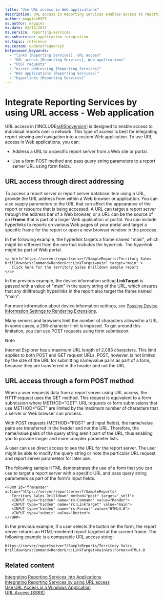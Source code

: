 ```yaml
---
title: "Use URL access in Web applications"
description: URL access in Reporting Services enables access to reports over a network, which allows integrating report viewing and navigation into a custom Web application.
author: maggiesMSFT
ms.author: maggies
ms.date: 03/16/2017
ms.service: reporting-services
ms.subservice: application-integration
ms.topic: reference
ms.custom: updatefrequency5
helpviewer_keywords:
  - "links [Reporting Services], URL access"
  - "URL access [Reporting Services], Web applications"
  - "POST requests"
  - "direct addressing [Reporting Services]"
  - "Web applications [Reporting Services]"
  - "hyperlinks [Reporting Services]"
---
```

# Integrate Reporting Services by using URL access - Web application
  URL access in [!INCLUDE[ssRSnoversion](../../includes/ssrsnoversion-md.md)] is designed to enable access to individual reports over a network. This type of access is best for integrating report viewing and navigation into a custom Web application. To use URL access in Web applications, you can:  
  
-   Address a URL to a specific report server from a Web site or portal.  
  
-   Use a form POST method and pass query string parameters to a report server URL using form fields.  
  
## URL access through direct addressing  
 To access a report server or report server database item using a URL, provide the URL address from within a Web browser or application. You can also supply parameters to the URL that can affect the appearance of the report or resource that is being accessed. A URL can target a report server through the address bar of a Web browser, or a URL can be the source of an **IFrame** that is part of a larger Web application or portal. You can include hyperlinks to reports on various Web pages of your portal and target a specific frame for the report or open a new browser window in the process.  
  
 In the following example, the hyperlink targets a frame named "main", which might be different from the one that includes the hyperlink. The hyperlink might be part of Web portal.  
  
```  
<a href="https://server/reportserver?/SampleReports/Territory Sales   
Drilldown&rs:Command=Render&rc:LinkTarget=main" target="main" >  
   Click here for the Territory Sales Drilldown sample report  
</a>  
```  
  
 In the previous example, the device information setting **LinkTarget** is passed with a value of "main" in the query string of the URL, which ensures that any drillthrough hyperlinks in the report also target the frame named "main".  
  
 For more information about device information settings, see [Passing Device Information Settings to Rendering Extensions](../../reporting-services/report-server-web-service/net-framework/passing-device-information-settings-to-rendering-extensions.md).  
  
 Many servers and browsers limit the number of characters allowed in a URL. In some cases, a 256-character limit is imposed. To get around this limitation, you can use POST requests using form submission.  
  
> [!NOTE]  
>  Internet Explorer has a maximum URL length of 2,083 characters. This limit applies to both POST and GET request URLs. POST, however, is not limited by the size of the URL for submitting name/value pairs as part of a form, because they are transferred in the header and not the URL.  
  
## URL access through a form POST method  
 When a user requests data from a report server using URL access, the HTTP request uses the GET method. This request is equivalent to a form submission where METHOD="GET". URL requests or form submissions that use METHOD="GET" are limited by the maximum number of characters that a server or Web browser can process.  
  
 With POST requests (METHOD="POST" and input fields), the name/value pairs are transferred in the header and not the URL. Therefore, the name/value pairs of the query string aren't part of the URL, thus enabling you to provide longer and more complex parameter lists.  
  
 A user can use direct access to see the URL for the report server. The user might be able to modify the query string or note the particular URL request and report server parameters for later use.  
  
 The following sample HTML demonstrates the use of a form that you can use to target a report server with a specific URL and pass query string parameters as part of the form's input fields.  
  
```  
<FORM id="frmRender" action="https://server/reportserver?/SampleReports/  
   Territory Sales Drilldown" method="post" target="_self">  
   <INPUT type="hidden" name="rs:Command" value="Render">   
   <INPUT type="hidden" name="rc:LinkTarget" value="main">  
   <INPUT type="hidden" name="rs:Format" value="HTML4.0">  
   <INPUT type="submit" value="Button">  
</FORM>  
```  
  
 In the previous example, if a user selects the button on the form, the report server returns an HTML-rendered report targeted at the current frame. The following example is a comparable URL access string:  
  
```  
https://server/reportserver?/SampleReports/Territory Sales   
Drilldown&rs:Command=Render&rc:LinkTarget=main&rs:Format=HTML4.0  
```  
  
## Related content  
 [Integrating Reporting Services into Applications](../../reporting-services/application-integration/integrating-reporting-services-into-applications.md)   
 [Integrating Reporting Services by using URL access](../../reporting-services/application-integration/integrating-reporting-services-using-url-access.md)   
 [Use URL Access in a Windows Application](../../reporting-services/application-integration/integrating-reporting-services-using-url-access-windows-application.md)   
 [URL Access &#40;SSRS&#41;](../../reporting-services/url-access-ssrs.md)  
  
  
